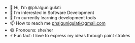 - 👋 Hi, I’m @phalgunigulati
- 👀 I’m interested in Software Development
- 🌱 I’m currently learning development tools
- 📫 How to reach me phalgunigulati@gmail.com
- 😄 Pronouns: she/her
- ⚡ Fun fact: I love to express my ideas through paint strokes

<!---
phalgunigulati/phalgunigulati is a ✨ special ✨ repository because its `README.md` (this file) appears on your GitHub profile.
You can click the Preview link to take a look at your changes.
--->
